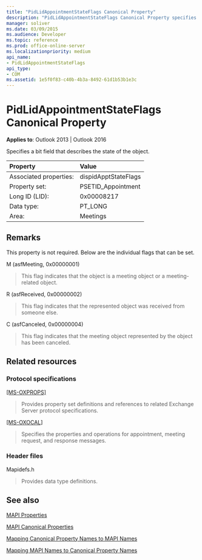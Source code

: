 ```yaml
---
title: "PidLidAppointmentStateFlags Canonical Property"
description: "PidLidAppointmentStateFlags Canonical Property specifies a bit field that describes the state of the object."
manager: soliver
ms.date: 03/09/2015
ms.audience: Developer
ms.topic: reference
ms.prod: office-online-server
ms.localizationpriority: medium
api_name:
- PidLidAppointmentStateFlags
api_type:
- COM
ms.assetid: 1e5f0f83-c40b-4b3a-8492-61d1b53b1e3c
---
```


# PidLidAppointmentStateFlags Canonical Property

  
  
**Applies to**: Outlook 2013 | Outlook 2016 
  
Specifies a bit field that describes the state of the object.
  
|Property |Value |
|:-----|:-----|
|Associated properties:  <br/> |dispidApptStateFlags  <br/> |
|Property set:  <br/> |PSETID_Appointment  <br/> |
|Long ID (LID):  <br/> |0x00008217  <br/> |
|Data type:  <br/> |PT_LONG  <br/> |
|Area:  <br/> |Meetings  <br/> |
   
## Remarks

This property is not required. Below are the individual flags that can be set.
  
M (asfMeeting, 0x00000001)
  
> This flag indicates that the object is a meeting object or a meeting-related object.
    
R (asfReceived, 0x00000002)
  
> This flag indicates that the represented object was received from someone else.
    
C (asfCanceled, 0x00000004)
  
> This flag indicates that the meeting object represented by the object has been canceled.
    
## Related resources

### Protocol specifications

[[MS-OXPROPS]](https://msdn.microsoft.com/library/f6ab1613-aefe-447d-a49c-18217230b148%28Office.15%29.aspx)
  
> Provides property set definitions and references to related Exchange Server protocol specifications.
    
[[MS-OXOCAL]](https://msdn.microsoft.com/library/09861fde-c8e4-4028-9346-e7c214cfdba1%28Office.15%29.aspx)
  
> Specifies the properties and operations for appointment, meeting request, and response messages.
    
### Header files

Mapidefs.h
  
> Provides data type definitions.
    
## See also



[MAPI Properties](mapi-properties.md)
  
[MAPI Canonical Properties](mapi-canonical-properties.md)
  
[Mapping Canonical Property Names to MAPI Names](mapping-canonical-property-names-to-mapi-names.md)
  
[Mapping MAPI Names to Canonical Property Names](mapping-mapi-names-to-canonical-property-names.md)

